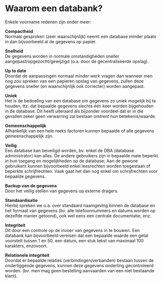 # Waarom een databank?

Enkele voorname redenen zijn onder meer: 

**Compactheid**   
Normaal gesproken \(zeer waarschijnlijk\) neemt een database minder plaats in dan bijvoorbeeld al de gegevens op papier. 

**Snelheid**   
De gegevens worden in normale omstandigheden sneller aangepast/opgezocht/gewijzigd \(o.a. door de gecentraliseerde opslag\). 

**Up to date**   
Doordat de aanpassingen normaal minder werk vragen dan wanneer men nog zou spreken van een papieren opslag van gegevens, zullen deze gegevens sneller \(en waarschijnlijk ook correcter\) worden aangepast. 

**Uniek**   
Het is de bedoeling van een database om gegevens zo uniek mogelijk bij te houden, ttz. dat bepaalde gegevens slechts één keer worden bijgehouden in de database. Dit heeft uiteraard als bijzonder voordeel dat er in die gevallen zeker geen verwarring zal bestaan omtrent hun betekenis/waarde. 

**Gemeenschappelijk**   
Afhankelijk van een hele reeks factoren kunnen bepaalde of alle gegevens gemeenschappelijk zijn. 

**Veilig**   
Een database kan beveiligd worden, bv. enkel de DBA \(database administrator\) kan alles. De andere gebruikers zijn in bepaalde mate beperkt in hun toegang en mogelijkheden op de database; Aan de gewone gebruikers kunnen bijvoorbeeld enkel leesrechten worden toegestaan of beperkte schrijfrechten. Vaak gaat het dan nog enkel om schrijfrechten voor bepaalde gegevens. 

**Backup van de gegevens**   
Door het veilig stellen van gegevens op externe dragers.

**Standaardisatie**   
Hierbij spreken we o.a. over standaard naamgeving binnen de database en het formaat van gegevens \(bv. alle telefoonnummers en datums worden op dezelfde manier getoond\), ook wel eens een centrale documentatie, enz. 

**Integriteit**   
Dit door een controle op de invoer van gegevens in te bouwen. Een databank kan bijvoorbeeld vereisen dat een bepaalde waarde een getal voorstelt tussen 1 en 50, een datum, een stuk tekst van maximaal 100 karakters, enzovoort.

**Relationele integriteit**   
Doordat er bepaalde relaties \(verbindingen/verbanden\) bestaan tussen de onderliggende gegevens, kunnen deze gegevens onderling gecontroleerd worden. \(bv. men mag geen bestelling aanvaarden van een niet bestaande klant\).
